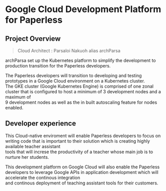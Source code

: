 
# Google Cloud Development Platform for Paperless

## Project Overview

> Cloud Architect : Parsaloi Nakuoh alias archParsa

archParsa set up the Kubernetes platform to simplify the development to production transition for the Paperless developers.

The Paperless developers will transition to developing and testing prototypes in a Google Cloud environment on a Kubernetes cluster.  
The GKE cluster (Google Kubernetes Engine) is comprised of one zonal cluster that is configured to host a minimum of 3 development nodes and a maximum of  
9 development nodes as well as the in built autoscaling feature for nodes enabled.

## Developer experience

This Cloud-native enviroment will enable Paperless developers to focus on writing code that is important to their solution which is creating highly available teacher assistant  
tools that will increse the productivity of a teacher whose main job is to nurture her students.  

This development platform on Google Cloud will also enable the Paperless developers to leverage Google APIs in application development which will accelerate the continous integration  
and continous deployment of teaching assistant tools for their customers.
